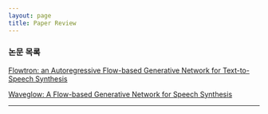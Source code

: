 ```yaml
---
layout: page
title: Paper Review
---
```


###  논문 목록 

[Flowtron: an Autoregressive Flow-based Generative Network for Text-to-Speech Synthesis](https://arxiv.org/abs/2005.05957)

[Waveglow: A Flow-based Generative Network for Speech Synthesis](https://ieeexplore.ieee.org/abstract/document/8683143)

---

